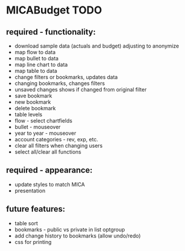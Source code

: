 # MICABudget TODO

## required - functionality:
* download sample data (actuals and budget) adjusting to anonymize
* map flow to data
* map bullet to data
* map line chart to data
* map table to data
* change filters or bookmarks, updates data
* changing bookmarks, changes filters
* unsaved changes shows if changed from original filter
* save bookmark
* new bookmark
* delete bookmark
* table levels
* flow - select chartfields
* bullet - mouseover
* year to year - mouseover
* account categories - rev, exp, etc.
* clear all filters when changing users
* select all/clear all functions

## required - appearance:
* update styles to match MICA
* presentation

## future features:
* table sort
* bookmarks - public vs private in list optgroup
* add change history to bookmarks (allow undo/redo)
* css for printing

